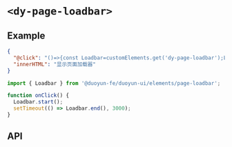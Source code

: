 # `<dy-page-loadbar>`

## Example

<gbp-example name="dy-button" src="https://esm.sh/duoyun-ui/elements/page-loadbar,https://esm.sh/duoyun-ui/elements/button">

```json
{
  "@click": "()=>{const Loadbar=customElements.get('dy-page-loadbar');Loadbar.start();setTimeout(()=>Loadbar.end(),3000);}",
  "innerHTML": "显示页面加载器"
}
```

</gbp-example>

```ts
import { Loadbar } from '@duoyun-fe/duoyun-ui/elements/page-loadbar';

function onClick() {
  Loadbar.start();
  setTimeout(() => Loadbar.end(), 3000);
}
```

## API

<gbp-api src="/src/elements/page-loadbar.ts"></gbp-api>
